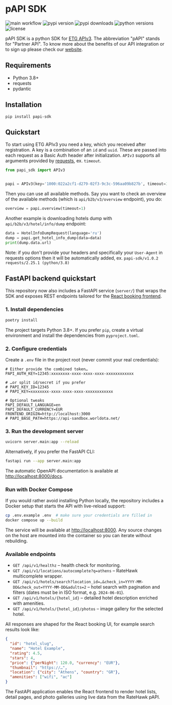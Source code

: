 # pAPI SDK

![main workflow](https://github.com/emergingtravel/papi-sdk-python/workflows/Main/badge.svg)
![pypi version](https://img.shields.io/pypi/v/papi-sdk.svg)
![pypi downloads](https://img.shields.io/pypi/dm/papi-sdk.svg)
![python versions](https://img.shields.io/pypi/pyversions/papi-sdk.svg)
![license](https://img.shields.io/github/license/emergingtravel/papi-sdk-python.svg)

pAPI SDK is a python SDK for [ETG APIv3](https://docs.emergingtravel.com/).
The abbreviation "pAPI" stands for "Partner API". 
To know more about the benefits of our API integration or to sign up please check our [website](https://www.ratehawk.com/lp/en/API).

## Requirements

- Python 3.8+
- requests
- pydantic

## Installation

```
pip install papi-sdk
```

## Quickstart

To start using ETG APIv3 you need a key, which you received after registration. 
A key is a combination of an `id` and `uuid`. These are passed into each request as a Basic Auth header after initialization.
`APIv3` supports all arguments provided by [requests](https://github.com/psf/requests), ex. `timeout`.

```python
from papi_sdk import APIv3


papi = APIv3(key='1000:022a2cf1-d279-02f3-9c3c-596aa09b827b', timeout=15)
```

Then you can use all available methods. Say you want to check an overview of the available methods (which is `api/b2b/v3/overview` endpoint), you do:

```python
overview = papi.overview(timeout=1)
```

Another example is downloading hotels dump with `api/b2b/v3/hotel/info/dump` endpoint:

```python
data = HotelInfoDumpRequest(language='ru')
dump = papi.get_hotel_info_dump(data=data)
print(dump.data.url)
```

Note: if you don't provide your headers and specifically your `User-Agent` in requests options then it will be automatically added, ex. `papi-sdk/v1.0.2 requests/2.25.1 (python/3.8)`

## FastAPI backend quickstart

This repository now also includes a FastAPI service (`server/`) that wraps the SDK and exposes
REST endpoints tailored for the [React booking frontend](https://github.com/Dev-Dz27/React-booking).

### 1. Install dependencies

```bash
poetry install
```

The project targets Python 3.8+. If you prefer `pip`, create a virtual environment and install
the dependencies from `pyproject.toml`.

### 2. Configure credentials

Create a `.env` file in the project root (never commit your real credentials):

```env
# Either provide the combined token…
PAPI_AUTH_KEY=12345:xxxxxxxx-xxxx-xxxx-xxxx-xxxxxxxxxxxx

# …or split id/secret if you prefer
# PAPI_KEY_ID=12345
# PAPI_KEY=xxxxxxxx-xxxx-xxxx-xxxx-xxxxxxxxxxxx

# Optional tweaks
PAPI_DEFAULT_LANGUAGE=en
PAPI_DEFAULT_CURRENCY=EUR
FRONTEND_ORIGIN=http://localhost:3000
# PAPI_BASE_PATH=https://api-sandbox.worldota.net/
```

### 3. Run the development server

```bash
uvicorn server.main:app --reload
```

Alternatively, if you prefer the FastAPI CLI:

```bash
fastapi run --app server.main:app
```

The automatic OpenAPI documentation is available at [http://localhost:8000/docs](http://localhost:8000/docs).

### Run with Docker Compose

If you would rather avoid installing Python locally, the repository includes a Docker setup that
starts the API with live-reload support:

```bash
cp .env.example .env  # make sure your credentials are filled in
docker compose up --build
```

The service will be available at [http://localhost:8000](http://localhost:8000). Any source changes
on the host are mounted into the container so you can iterate without rebuilding.

### Available endpoints

- `GET /api/v1/healthz` – health check for monitoring.
- `GET /api/v1/locations/autocomplete?q=athens` – RateHawk multicomplete wrapper.
- `GET /api/v1/hotels/search?location_id=…&check_in=YYYY-MM-DD&check_out=YYYY-MM-DD&adults=2` – hotel search with pagination and filters (dates must be in ISO format, e.g. `2024-06-01`).
- `GET /api/v1/hotels/{hotel_id}` – detailed hotel description enriched with amenities.
- `GET /api/v1/hotels/{hotel_id}/photos` – image gallery for the selected hotel.

All responses are shaped for the React booking UI, for example search results look like:

```json
{
  "id": "hotel_slug",
  "name": "Hotel Example",
  "rating": 4.5,
  "stars": 4,
  "price": {"perNight": 120.0, "currency": "EUR"},
  "thumbnail": "https://…",
  "location": {"city": "Athens", "country": "GR"},
  "amenities": ["wifi", "ac"]
}
```

The FastAPI application enables the React frontend to render hotel lists, detail pages, and photo galleries using live data from the RateHawk pAPI.
